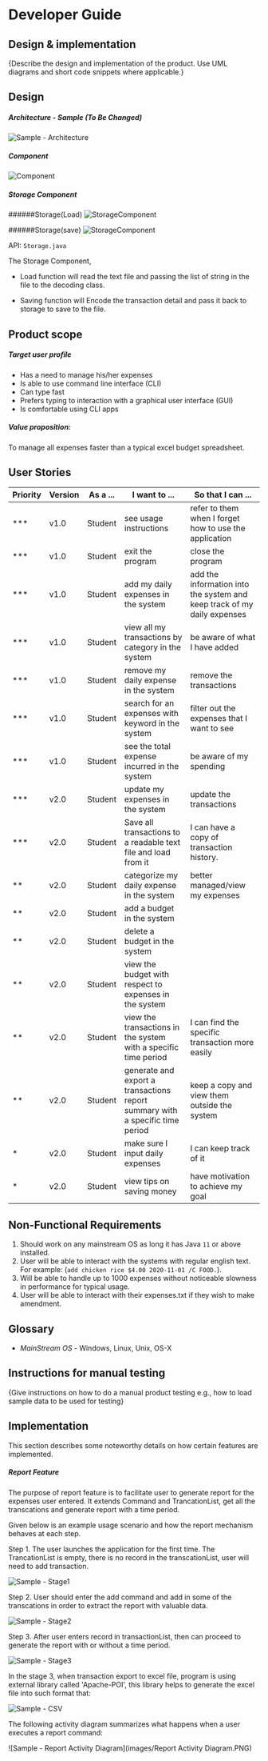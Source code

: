 # Developer Guide

## Design & implementation

{Describe the design and implementation of the product. Use UML diagrams and short code snippets where applicable.}

## Design

##### Architecture - Sample (To Be Changed)
![Sample - Architecture](images/Architecture.png)

##### Component
![Component](images/TP-Design.png)

##### Storage Component
######Storage(Load)
![StorageComponent](images/storageDecodedDiagram.png)

######Storage(save)
![StorageComponent](images/storageEncodedDiagram.png)

API:  ```Storage.java```

The Storage Component,
* Load function will read the text file and passing the list of string in the file
to the decoding class. 

* Saving function will Encode the transaction detail and pass it back to storage
to save to the file. 

## Product scope
##### Target user profile

* Has a need to manage his/her expenses
* Is able to use command line interface (CLI)
* Can type fast
* Prefers typing to interaction with a graphical user interface (GUI)
* Is comfortable using CLI apps

##### Value proposition: 
To manage all expenses faster than a typical excel budget spreadsheet.



## User Stories

|Priority|Version| As a ... | I want to ... | So that I can ...|
|--------|--------|----------|---------------|------------------|
|***|v1.0|Student|see usage instructions|refer to them when I forget how to use the application|
|***|v1.0|Student|exit the program|close the program|
|***|v1.0|Student|add my daily expenses in the system|add the information into the system and keep track of my daily expenses|
|***|v1.0|Student|view all my transactions by category in the system|be aware of what I have added|
|***|v1.0|Student|remove my daily expense in the system|remove the transactions|
|***|v1.0|Student|search for an expenses with keyword in the system|filter out the expenses that I want to see|
|***|v1.0|Student|see the total expense incurred in the system|be aware of my spending|
|***|v2.0|Student|update my expenses in the system|update the transactions|
|***|v2.0|Student|Save all transactions to a readable text file and load from it|I can have a copy of transaction history.|
|**|v2.0|Student|categorize my daily expense in the system|better managed/view my expenses|
|**|v2.0|Student|add a budget in the system||
|**|v2.0|Student|delete a budget in the system||
|**|v2.0|Student|view the budget with respect to expenses in the system||
|**|v2.0|Student|view the transactions in the system with a specific time period|I can find the specific transaction more easily|
|**|v2.0|Student|generate and export a transactions report summary with a specific time period|keep a copy and view them outside the system|
|*|v2.0|Student|make sure I input daily expenses|I can keep track of it|
|*|v2.0|Student|view tips on saving money|have motivation to achieve my goal|

## Non-Functional Requirements

1. Should work on any mainstream OS as long it has Java ```11``` or above installed.
2. User will be able to interact with the systems with regular english text. For example: (```
add chicken rice $4.00 2020-11-01 /C FOOD. ```).
3. Will be able to handle up to 1000 expenses without noticeable slowness in performance for typical usage.
4. User will be able to interact with their expenses.txt if they wish to make amendment. 

## Glossary

* *MainStream OS* - Windows, Linux, Unix, OS-X

## Instructions for manual testing

{Give instructions on how to do a manual product testing e.g., how to load sample data to be used for testing}

## Implementation
This section describes some noteworthy details on how certain features are implemented.

##### Report Feature

The purpose of report feature is to facilitate user to generate report for the expenses user entered. 
It extends Command and TrancationList, get all the transcations and generate report with a time period.

Given below is an example usage scenario and how the report mechanism behaves at each step.

Step 1. The user launches the application for the first time. The TrancationList is empty, there is no record in the transcationList, user will need to add transaction.

![Sample - Stage1](images/Stage1.JPG)

Step 2. User should enter the add command and add in some of the transcations in order to extract the report with valuable data.

![Sample - Stage2](images/Stages2.JPG)

Step 3. After user enters record in transactionList, then can proceed to generate the report with or without a time period.

![Sample - Stage3](images/Stages3.JPG)

In the stage 3, when transaction export to excel file, program is using external library called 'Apache-POI', this library helps to generate the excel file into such format that:

![Sample - CSV](images/CSV.JPG)

The following activity diagram summarizes what happens when a user executes a report command:

![Sample - Report Activity Diagram](images/Report Activity Diagram.PNG)